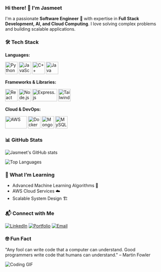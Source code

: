 ### Hi there! 👋 I'm Jasmeet

I'm a passionate **Software Engineer** 🚀 with expertise in **Full Stack Development, AI, and Cloud Computing**. I love solving complex problems and building scalable applications.

### 🛠️ Tech Stack

**Languages:**  
<p align="left">
  <img src="https://cdn.jsdelivr.net/gh/devicons/devicon/icons/python/python-original.svg" alt="Python" width="40" height="40"/>
  <img src="https://cdn.jsdelivr.net/gh/devicons/devicon/icons/javascript/javascript-original.svg" alt="JavaScript" width="40" height="40"/>
  <img src="https://cdn.jsdelivr.net/gh/devicons/devicon/icons/cplusplus/cplusplus-original.svg" alt="C++" width="40" height="40"/>
  <img src="https://cdn.jsdelivr.net/gh/devicons/devicon/icons/java/java-original.svg" alt="Java" width="40" height="40"/>
</p>

**Frameworks & Libraries:**  
<p align="left">
  <img src="https://cdn.jsdelivr.net/gh/devicons/devicon/icons/react/react-original.svg" alt="React" width="40" height="40"/>
  <img src="https://cdn.jsdelivr.net/gh/devicons/devicon/icons/nodejs/nodejs-original.svg" alt="Node.js" width="40" height="40"/>
  <img src="https://cdn.jsdelivr.net/gh/devicons/devicon/icons/express/express-original-wordmark.svg" alt="Express.js" width="80" height="40"/>
  <img src="https://cdn.jsdelivr.net/gh/devicons/devicon/icons/tailwindcss/tailwindcss-original.svg" alt="Tailwind CSS" width="40" height="40"/>
</p>

**Cloud & DevOps:**  
<p align="left">
  <img src="https://upload.wikimedia.org/wikipedia/commons/9/93/Amazon_Web_Services_Logo.svg" alt="AWS" width="70" height="40"/>
  <img src="https://cdn.jsdelivr.net/gh/devicons/devicon/icons/docker/docker-original.svg" alt="Docker" width="40" height="40"/>
  <img src="https://cdn.jsdelivr.net/gh/devicons/devicon/icons/mongodb/mongodb-original.svg" alt="MongoDB" width="40" height="40"/>
  <img src="https://cdn.jsdelivr.net/gh/devicons/devicon/icons/mysql/mysql-original.svg" alt="MySQL" width="40" height="40"/>
</p>



### 📊 GitHub Stats

![Jasmeet's GitHub stats](https://github-readme-stats.vercel.app/api?username=Jasmeet-011&show_icons=true&theme=radical)

![Top Languages](https://github-readme-stats.vercel.app/api/top-langs/?username=Jasmeet-011&layout=compact&theme=radical)


### 🎯 What I’m Learning
- Advanced Machine Learning Algorithms 🤖
- AWS Cloud Services ☁️
- Scalable System Design 🏗️

### 📬 Connect with Me

[![LinkedIn](https://img.shields.io/badge/-LinkedIn-blue?style=flat-square&logo=Linkedin&logoColor=white&link=https://linkedin.com/in/jasmeet011)](https://linkedin.com/in/jasmeet011)
[![Portfolio](https://img.shields.io/badge/-Portfolio-black?style=flat-square&logo=web&logoColor=white&link=https://your-portfolio-link)](https://your-portfolio-link)
[![Email](https://img.shields.io/badge/-Email-red?style=flat-square&logo=Gmail&logoColor=white&link=mailto:your.email@example.com)](mailto:jasmeetsingh5003@gmail.com)


### 🤓 Fun Fact
"Any fool can write code that a computer can understand. Good programmers write code that humans can understand." – Martin Fowler

![Coding GIF](https://media.giphy.com/media/13HgwGsXF0aiGY/giphy.gif)


<!--
**Jasmeet-011/Jasmeet-011** is a ✨ _special_ ✨ repository because its `README.md` (this file) appears on your GitHub profile.
I’m an aspiring Software Engineer passionate about solving complex problems and building impactful solutions. I’m pursuing my Master’s degree in Computer Science at NYU Tandon, where I’m honing my skills in software development, machine learning, and scalable systems.
Here are some ideas to get you started:
-
- 🔭 I’m currently working on ...
- 🌱 I’m currently learning ...
- 👯 I’m looking to collaborate on ...
- 🤔 I’m looking for help with ...
- 💬 Ask me about ...
- 📫 How to reach me: ...
- 😄 Pronouns: ...
- ⚡ Fun fact: ...
-->
